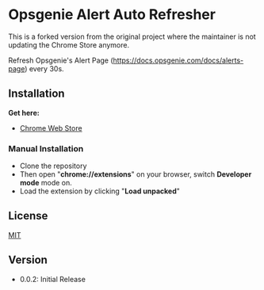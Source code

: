 # Opsgenie Alert Auto Refresher

This is a forked version from the original project where the maintainer is not updating the Chrome Store anymore.

Refresh Opsgenie's Alert Page (https://docs.opsgenie.com/docs/alerts-page) every 30s.

## Installation

**Get here:**

- [Chrome Web Store]()

### Manual Installation

- Clone the repository
- Then open "**chrome://extensions**" on your browser, switch **Developer mode** mode on.
- Load the extension by clicking "**Load unpacked**"

## License

[MIT](https://choosealicense.com/licenses/mit/)

## Version

- 0.0.2: Initial Release
